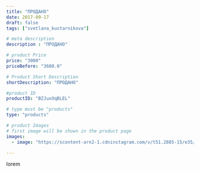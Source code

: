 ```yaml
---
title: "ПРОДАНО"
date: 2017-09-17
draft: false
tags: ["svetlana_kustarnikova"]

# meta description
description : "ПРОДАНО"

# product Price
price: "3000"
priceBefore: "3600.0"

# Product Short Description
shortDescription: "ПРОДАНО"

#product ID
productID: "BZJuxOqBLEL"

# type must be "products"
type: "products"

# product Images
# first image will be shown in the product page
images:
  - image: "https://scontent-arn2-1.cdninstagram.com/v/t51.2885-15/e35/21689476_2416806065210226_1910768045899382784_n.jpg?se=7&tp=1&_nc_ht=scontent-arn2-1.cdninstagram.com&_nc_cat=106&_nc_ohc=iqKWVKPyMm4AX-0BZwA&ccb=7-4&oh=c0e3dfc127b36e357e1c42f41df0b57b&oe=6082A9DB&ig_cache_key=MTYwNjAyMDQzNTI2NTQ5OTQwMw%3D%3D.2-ccb7-4"

---
```

lorem
